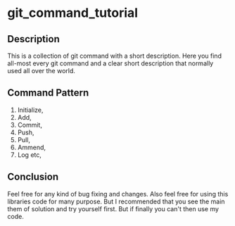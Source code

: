 # git_command_tutorial #
## Description ##
This is a collection of git command with a short description. Here you find all-most every git command and a clear 
short description that normally used all over the world.
</br>
## Command Pattern ##
1. Initialize,
2. Add,
3. Commit,
4. Push,
5. Pull,
6. Ammend,
7. Log etc,
<h2> Conclusion </h2>
Feel free for any kind of bug fixing and changes. Also feel free for using this libraries code for many purpose.
But I recommended that you see the main them of solution and try yourself first. But if finally you can't then use my code.
    
